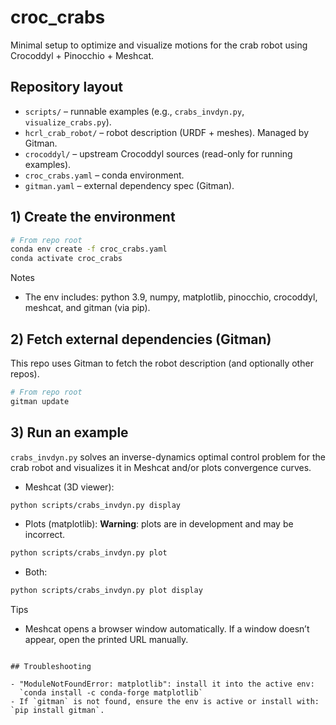 # croc_crabs

Minimal setup to optimize and visualize motions for the crab robot using Crocoddyl + Pinocchio + Meshcat.

## Repository layout

- `scripts/` – runnable examples (e.g., `crabs_invdyn.py`, `visualize_crabs.py`).
- `hcrl_crab_robot/` – robot description (URDF + meshes). Managed by Gitman.
- `crocoddyl/` – upstream Crocoddyl sources (read-only for running examples).
- `croc_crabs.yaml` – conda environment.
- `gitman.yaml` – external dependency spec (Gitman).

## 1) Create the environment

```bash
# From repo root
conda env create -f croc_crabs.yaml
conda activate croc_crabs
```

Notes
- The env includes: python 3.9, numpy, matplotlib, pinocchio, crocoddyl, meshcat, and gitman (via pip).

## 2) Fetch external dependencies (Gitman)

This repo uses Gitman to fetch the robot description (and optionally other repos).

```bash
# From repo root
gitman update 
```

## 3) Run an example

`crabs_invdyn.py` solves an inverse-dynamics optimal control problem for the crab robot
and visualizes it in Meshcat and/or plots convergence curves.

- Meshcat (3D viewer):
```bash
python scripts/crabs_invdyn.py display
```
- Plots (matplotlib):
**Warning**: plots are in development and may be incorrect.
```bash
python scripts/crabs_invdyn.py plot
```
- Both:
```bash
python scripts/crabs_invdyn.py plot display
```

Tips
- Meshcat opens a browser window automatically. If a window doesn’t appear, open the printed URL manually. 

```

## Troubleshooting

- "ModuleNotFoundError: matplotlib": install it into the active env:
  `conda install -c conda-forge matplotlib` 
- If `gitman` is not found, ensure the env is active or install with: `pip install gitman`.
 

